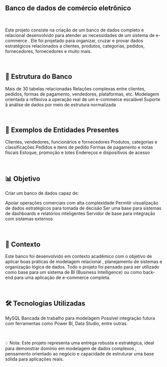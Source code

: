 ## Banco de dados de comércio eletrônico

<br>

Este projeto consiste na criação de um banco de dados completo e relacional desenvolvido para atender as necessidades de um sistema de e-commerce . Ele foi projetado para organizar, cruzar e provar dados estratégicos relacionados a clientes, produtos, categorias, pedidos, fornecedores, fornecedores e muito mais.

<br>

## 🧱 Estrutura do Banco
Mais de 30 tabelas relacionadas
Relações complexas entre clientes, pedidos, formas de pagamento, vendedores, plataformas, etc.
Modelagem orientada a reflexiva a operação real de um e-commerce escalável
Suporte à análise de dados por meio de estrutura normalizada

<br>

## 🧾 Exemplos de Entidades Presentes
Clientes, vendedores, funcionários e fornecedores
Produtos, categorias e classificações
Pedidos e itens de pedido
Formas de pagamento e notas fiscais
Estoque, promoção e lotes
Endereços e dispositivos de acesso

<br>

## 📊 Objetivo
Criar um banco de dados capaz de:

Apoiar operações comerciais com alta complexidade
Permitir visualização de dados estratégicos para tomada de decisão
Ser uma base para sistemas de dashboards e relatórios inteligentes
Servidor de base para integração com sistemas externos

<br>

## 📘 Contexto
Este banco foi desenvolvido em contexto acadêmico com o objetivo de aplicar boas práticas de modelagem relacional , planejamento de sistemas e organização lógica de dados. Todo o projeto foi pensado para ser utilizado como base para um sistema de BI (Business Intelligence) ou como back-end para uma aplicação de e-commerce completa.

<br>

## 🛠️ Tecnologias Utilizadas
MySQL
Bancada de trabalho para modelagem
Possível integração futura com ferramentas como Power BI, Data Studio, entre outras.

<br>

💡 Nota: Este projeto representa uma entrega robusta e estratégica, ideal para demonstrar domínio em modelagem de dados complexos , pensamento orientado ao negócio e capacidade de estruturar uma base sólida para aplicações reais.
